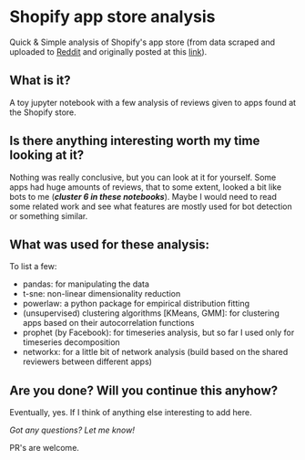 # Shopify app store analysis

Quick & Simple analysis of Shopify's app store (from data scraped and uploaded to [Reddit](https://www.reddit.com/r/datasets/comments/9939fq/shopify_app_marketplace_dataset_2505_apps_253495/) and originally posted at this [link](https://sanjeevan.co.uk/blog/shopify-apps-and-reviews-dataset/)).

## What is it?

A toy jupyter notebook with a few analysis of reviews given to apps found at the Shopify store.

## Is there anything interesting worth my time looking at it?

Nothing was really conclusive, but you can look at it for yourself. Some apps had huge amounts of reviews, that to some extent, looked a bit like bots to me (***cluster 6 in these notebooks***). Maybe I would need to read some related work and see what features are mostly used for bot detection or something similar.

## What was used for these analysis:
To list a few:

  * pandas: for manipulating the data
  * t-sne: non-linear dimensionality reduction
  * powerlaw: a python package for empirical distribution fitting
  * (unsupervised) clustering algorithms [KMeans, GMM]: for clustering apps based on their autocorrelation functions
  * prophet (by Facebook): for timeseries analysis, but so far I used only for timeseries decomposition
  * networkx: for a little bit of network analysis (build based on the shared reviewers between different apps)

## Are you done? Will you continue this anyhow?

Eventually, yes. If I think of anything else interesting to add here.

*Got any questions? Let me know!*

PR's are welcome.

